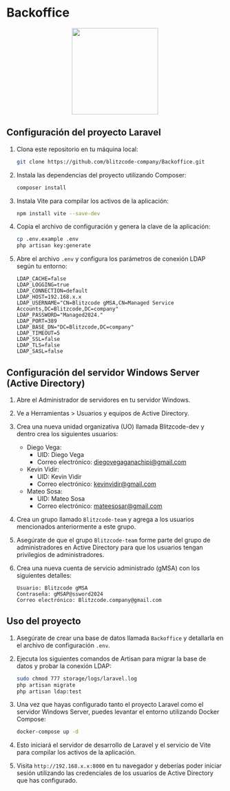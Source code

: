 # Backoffice

<p align="center">
    <img src="https://drive.google.com/uc?export=download&id=1yyVoEHmLQgzYpDJJJvjtpo1MHdZNP84k" width="200">
</p>

## Configuración del proyecto Laravel

1. Clona este repositorio en tu máquina local:
    ```bash
    git clone https://github.com/blitzcode-company/Backoffice.git
    ```
2. Instala las dependencias del proyecto utilizando Composer:
   ```bash
   composer install
   ```
4. Instala Vite para compilar los activos de la aplicación:

    ```bash
    npm install vite --save-dev
    ```

5. Copia el archivo de configuración y genera la clave de la aplicación:
   ```bash
   cp .env.example .env
   php artisan key:generate
   ```

6. Abre el archivo `.env` y configura los parámetros de conexión LDAP según tu entorno:

    ```dotenv
    LDAP_CACHE=false
    LDAP_LOGGING=true
    LDAP_CONNECTION=default
    LDAP_HOST=192.168.x.x
    LDAP_USERNAME="CN=Blitzcode gMSA,CN=Managed Service Accounts,DC=Blitzcode,DC=company"
    LDAP_PASSWORD="Managed2024."
    LDAP_PORT=389
    LDAP_BASE_DN="DC=Blitzcode,DC=company"
    LDAP_TIMEOUT=5
    LDAP_SSL=false
    LDAP_TLS=false
    LDAP_SASL=false
    ```

## Configuración del servidor Windows Server (Active Directory)

1. Abre el Administrador de servidores en tu servidor Windows.
2. Ve a Herramientas > Usuarios y equipos de Active Directory.
3. Crea una nueva unidad organizativa (UO) llamada Blitzcode-dev y dentro crea los siguientes usuarios:

    - Diego Vega:
      - UID: Diego Vega
      - Correo electrónico: diegovegaganachipi@gmail.com
    - Kevin Vidir:
      - UID: Kevin Vidir
      - Correo electrónico: kevinvidir@gmail.com
    - Mateo Sosa:
      - UID: Mateo Sosa
      - Correo electrónico: mateesosar@gmail.com

4. Crea un grupo llamado `Blitzcode-team` y agrega a los usuarios mencionados anteriormente a este grupo.
5. Asegúrate de que el grupo `Blitzcode-team` forme parte del grupo de administradores en Active Directory para que los usuarios tengan privilegios de administradores.

6. Crea una nueva cuenta de servicio administrado (gMSA) con los siguientes detalles:

    ```
    Usuario: Blitzcode gMSA
    Contraseña: gMSAP@ssword2024
    Correo electrónico: Blitzcode.company@gmail.com
    ```

## Uso del proyecto

1. Asegúrate de crear una base de datos llamada `Backoffice` y detallarla en el archivo de configuración `.env`.

2. Ejecuta los siguientes comandos de Artisan para migrar la base de datos y probar la conexión LDAP:

    ```bash
    sudo chmod 777 storage/logs/laravel.log
    php artisan migrate
    php artisan ldap:test
    ```

3. Una vez que hayas configurado tanto el proyecto Laravel como el servidor Windows Server, puedes levantar el entorno utilizando Docker Compose:

    ```bash
    docker-compose up -d
    ```

4. Esto iniciará el servidor de desarrollo de Laravel y el servicio de Vite para compilar los activos de la aplicación.

5. Visita `http://192.168.x.x:8000` en tu navegador y deberías poder iniciar sesión utilizando las credenciales de los usuarios de Active Directory que has configurado.

